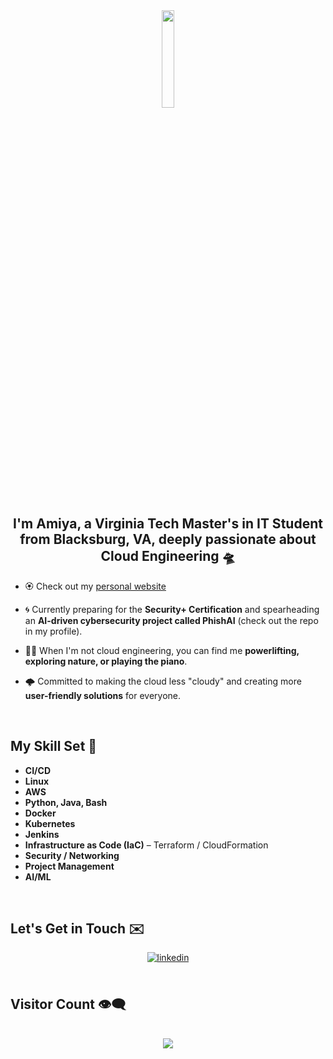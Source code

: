 <div align="center">
  <img src="https://imgur.com/BArdpCC.png" align="center" style="width: 20%" />
</div>

## <div align="center">I'm Amiya, a Virginia Tech Master's in IT Student from Blacksburg, VA, deeply passionate about Cloud Engineering 🛸</div>

- 🏵️ Check out my [personal website](https://amiyaislam.com)  

- 🌀 Currently preparing for the **Security+ Certification** and spearheading an **AI-driven cybersecurity project called PhishAI** (check out the repo in my profile).  

- 🏋️‍♂️ When I'm not cloud engineering, you can find me **powerlifting, exploring nature, or playing the piano**.  

- 🌩️ Committed to making the cloud less "cloudy" and creating more **user-friendly solutions** for everyone.  

<br/>

## My Skill Set 🧩 

- **CI/CD**  
- **Linux**  
- **AWS**  
- **Python, Java, Bash**  
- **Docker**  
- **Kubernetes**  
- **Jenkins**  
- **Infrastructure as Code (IaC)** – Terraform / CloudFormation  
- **Security / Networking**  
- **Project Management**  
- **AI/ML**  

<br/>

## Let's Get in Touch ✉️

<div align="center">
<a href="https://www.linkedin.com/in/amiya-islam-devopsengineer" target="_blank">
  <img src="https://img.shields.io/badge/linkedin-%231E77B5.svg?&style=for-the-badge&logo=linkedin&logoColor=white" alt="linkedin" style="margin-bottom: 5px;" />
</a>
</div>

<br/>

## Visitor Count 👁️‍🗨️

<br/>
<div align="center"><img src="https://profile-counter.glitch.me/{AmiyaI}/count.svg" /></div>
<br/>
